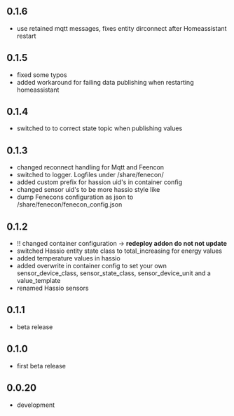 <!-- https://developers.home-assistant.io/docs/add-ons/presentation#keeping-a-changelog -->

## 0.1.6
- use retained mqtt messages, fixes entity dirconnect after Homeassistant restart

## 0.1.5

- fixed some typos
- added workaround for failing data publishing when restarting homeassistant

## 0.1.4

- switched to to correct state topic when publishing values

## 0.1.3

- changed reconnect handling for Mqtt and Feencon
- switched to logger. Logfiles under /share/fenecon/
- added custom prefix for hassion uid's in container config
- changed sensor uid's to be more hassio style like
- dump Fenecons configuration as json to /share/fenecon/fenecon_config.json

## 0.1.2

- ‼️ changed container configuration -> **redeploy addon do not not update**
- switched Hassio entity state class to total_increasing for energy values
- added temperature values in hassio
- added overwrite in container config to set your own sensor_device_class, sensor_state_class, sensor_device_unit and a value_template
- renamed Hassio sensors

## 0.1.1

- beta release

## 0.1.0

- first beta release

## 0.0.20

- development
